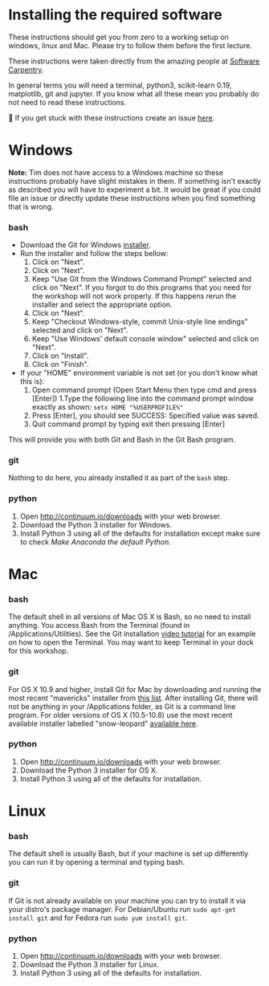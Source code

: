 # Installing the required software

These instructions should get you from zero to a working setup on windows,
linux and Mac. Please try to follow them before the first lecture.

These instructions were taken directly from the amazing people at
[Software Carpentry](https://software-carpentry.org).

In general terms you will need a terminal, python3, scikit-learn 0.19,
matplotlib, git and jupyter. If you know what all these mean you probably do
not need to read these instructions.

👋 If you get stuck with these instructions create an issue [here](https://github.com/wildtreetech/advanced-comp-2018/issues/new).

# Windows

**Note:** Tim does not have access to a Windows machine so these instructions
probably have slight mistakes in them. If something isn't exactly as described
you will have to experiment a bit. It would be great if you could file an issue
or directly update these instructions when you find something that is wrong.

### bash
* Download the Git for Windows [installer](https://git-for-windows.github.io/).
* Run the installer and follow the steps bellow:
  1. Click on "Next".
  1. Click on "Next".
  1. Keep "Use Git from the Windows Command Prompt" selected and click on "Next". If you forgot to do this programs that you need for the workshop will not work properly. If this happens rerun the installer and select the appropriate option.
  1. Click on "Next".
  1. Keep "Checkout Windows-style, commit Unix-style line endings" selected and click on "Next".
  1. Keep "Use Windows' default console window" selected and click on "Next".
  1. Click on "Install".
  1. Click on "Finish".
* If your "HOME" environment variable is not set (or you don't know what this is):
  1. Open command prompt (Open Start Menu then type cmd and press [Enter])
  1.Type the following line into the command prompt window exactly as shown:
    `setx HOME "%USERPROFILE%"`
  1. Press [Enter], you should see SUCCESS: Specified value was saved.
  1. Quit command prompt by typing exit then pressing [Enter]

This will provide you with both Git and Bash in the Git Bash program.

### git
Nothing to do here, you already installed it as part of the `bash` step.

### python
1. Open http://continuum.io/downloads with your web browser.
1. Download the Python 3 installer for Windows.
1. Install Python 3 using all of the defaults for installation except make sure to check *Make Anaconda the default Python*.


# Mac

### bash
The default shell in all versions of Mac OS X is Bash, so no need to install anything. You access Bash from the Terminal (found in /Applications/Utilities). See the Git installation [video tutorial](https://www.youtube.com/watch?v=9LQhwETCdwY) for an example on how to open the Terminal. You may want to keep Terminal in your dock for this workshop.

### git
For OS X 10.9 and higher, install Git for Mac by downloading and running the most recent "mavericks" installer from [this list](http://sourceforge.net/projects/git-osx-installer/files/). After installing Git, there will not be anything in your /Applications folder, as Git is a command line program. For older versions of OS X (10.5-10.8) use the most recent available installer labelled "snow-leopard" [available here](http://sourceforge.net/projects/git-osx-installer/files/).

### python
1. Open http://continuum.io/downloads with your web browser.
1. Download the Python 3 installer for OS X.
1. Install Python 3 using all of the defaults for installation.


# Linux

### bash
The default shell is usually Bash, but if your machine is set up differently you can run it by opening a terminal and typing bash.

### git
If Git is not already available on your machine you can try to install it via your distro's package manager. For Debian/Ubuntu run `sudo apt-get install git` and for Fedora run `sudo yum install git`.

### python
1. Open http://continuum.io/downloads with your web browser.
1. Download the Python 3 installer for Linux.
1. Install Python 3 using all of the defaults for installation.
